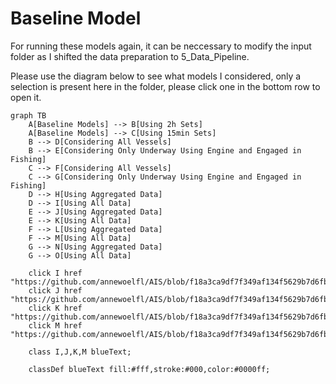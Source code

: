 # Baseline Model

For running these models again, it can be neccessary to modify the input folder as I shifted the data preparation to 5_Data_Pipeline.

Please use the diagram below to see what models I considered, only a selection is present here in the folder, please click one in the bottom row to open it.

```mermaid
graph TB
    A[Baseline Models] --> B[Using 2h Sets]
    A[Baseline Models] --> C[Using 15min Sets]
    B --> D[Considering All Vessels]
    B --> E[Considering Only Underway Using Engine and Engaged in Fishing]
    C --> F[Considering All Vessels]
    C --> G[Considering Only Underway Using Engine and Engaged in Fishing]
    D --> H[Using Aggregated Data]
    D --> I[Using All Data]
    E --> J[Using Aggregated Data]
    E --> K[Using All Data]
    F --> L[Using Aggregated Data]
    F --> M[Using All Data]
    G --> N[Using Aggregated Data]
    G --> O[Using All Data]

    click I href "https://github.com/annewoelfl/AIS/blob/f18a3ca9df7f349af134f5629b7d6fb8620a5cbe/2_BaselineModel/2hbaseline_rf_all.ipynb"
    click J href "https://github.com/annewoelfl/AIS/blob/f18a3ca9df7f349af134f5629b7d6fb8620a5cbe/2_BaselineModel/2hbaseline_rf_aggr_only_fish.ipynb"
    click K href "https://github.com/annewoelfl/AIS/blob/f18a3ca9df7f349af134f5629b7d6fb8620a5cbe/2_BaselineModel/2hbaseline_rf_only_fish.ipynb"
    click M href "https://github.com/annewoelfl/AIS/blob/f18a3ca9df7f349af134f5629b7d6fb8620a5cbe/2_BaselineModel/15minbaseline_rf_aggregated_all.ipynb"

    class I,J,K,M blueText;
    
    classDef blueText fill:#fff,stroke:#000,color:#0000ff;
